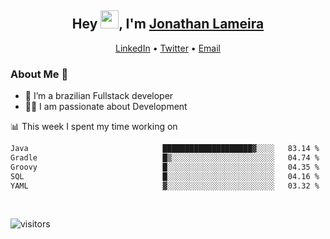 <h2 align="center">Hey <img src="https://github.com/TheDudeThatCode/TheDudeThatCode/blob/master/Assets/Hi.gif" width="29">, I'm <a href="https://www.linkedin.com/in/jonathanlameira/">Jonathan Lameira</a></h2>
<p align="center">
  <a href="https://www.linkedin.com/in/jonathanlameira/">LinkedIn</a> •
  <a href="https://twitter.com/jlameira">Twitter</a> •
  <a href="mailto:jlameira@gmail.com">Email</a>
</p>

### About Me 🚀
- 🌱  I’m a brazilian Fullstack developer</br>
- 👨‍💻  I am passionate about Development</br>

<!-- ![Jonathan Lameira github stats](https://github-readme-stats.vercel.app/api?username=jlameirameli&show_icons=true&hide_border=true)&nbsp;&nbsp; -->

📊 This week I spent my time working on
<!--START_SECTION:waka-->

```txt
Java                              ████████████████████▓░░░░   83.14 %
Gradle                            █▒░░░░░░░░░░░░░░░░░░░░░░░   04.74 %
Groovy                            █░░░░░░░░░░░░░░░░░░░░░░░░   04.35 %
SQL                               █░░░░░░░░░░░░░░░░░░░░░░░░   04.16 %
YAML                              ▓░░░░░░░░░░░░░░░░░░░░░░░░   03.32 %
```

<!--END_SECTION:waka-->

<br />

![visitors](https://visitor-badge.laobi.icu/badge?page_id=jlameira.jlameira)
